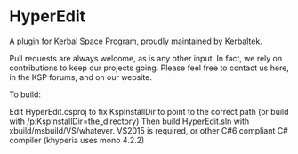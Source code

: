 HyperEdit
=========

A plugin for Kerbal Space Program, proudly maintained by Kerbaltek.

Pull requests are always welcome, as is any other input.  In fact, we rely on contributions to keep our projects going.  Please feel free to contact us here, in the KSP forums, and on our website.

To build:

Edit HyperEdit.csproj to fix KspInstallDir to point to the correct path (or build with /p:KspInstallDir=the_directory)
Then build HyperEdit.sln with xbuild/msbuild/VS/whatever.
VS2015 is required, or other C#6 compliant C# compiler (khyperia uses mono 4.2.2)
